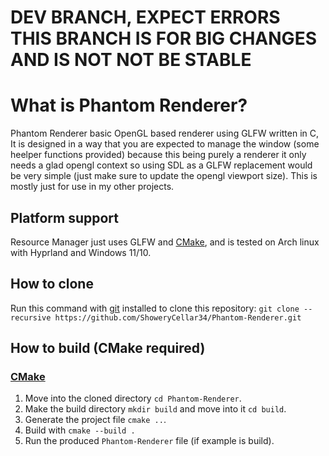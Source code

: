 # DEV BRANCH, EXPECT ERRORS THIS BRANCH IS FOR BIG CHANGES AND IS NOT NOT BE STABLE

# What is Phantom Renderer?

Phantom Renderer basic OpenGL based renderer using GLFW written in C, It is designed in a way that you are expected to manage the window (some heelper functions provided) because this being purely a renderer it only needs a glad opengl context so using SDL as a GLFW replacement would be very simple (just make sure to update the opengl viewport size). This is mostly just for use in my other projects.

## Platform support

Resource Manager just uses GLFW and [CMake](https://cmake.org/), and is tested on Arch linux with Hyprland and Windows 11/10.

## How to clone

Run this command with [git](https://git-scm.com/) installed to clone this repository: `git clone --recursive https://github.com/ShoweryCellar34/Phantom-Renderer.git`

## How to build \(CMake required\)

### [CMake](https://cmake.org/)
1. Move into the cloned directory `cd Phantom-Renderer`.
2. Make the build directory `mkdir build` and move into it `cd build`.
3. Generate the project file `cmake ..`.
4. Build with `cmake --build .`
5. Run the produced `Phantom-Renderer` file \(if example is build\).

